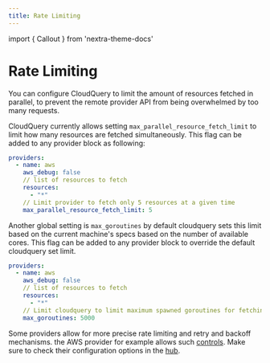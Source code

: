 ```yaml
---
title: Rate Limiting
---
```


import { Callout } from 'nextra-theme-docs'

# Rate Limiting

You can configure CloudQuery to limit the amount of resources fetched in parallel, to prevent the remote provider API from being overwhelmed by too many requests.

CloudQuery currently allows setting `max_parallel_resource_fetch_limit` to limit how many resources are fetched simultaneously. This flag can be added to any
provider block as following:

```yaml
providers:
  - name: aws
    aws_debug: false
    // list of resources to fetch
    resources:
      - "*"
    // Limit provider to fetch only 5 resources at a given time
    max_parallel_resource_fetch_limit: 5
```

Another global setting is `max_goroutines` by default cloudquery sets this limit based on the current machine's specs based on the number of available cores. This flag can be added to any provider block to override the default cloudquery set limit.

```yaml
providers:
  - name: aws
    aws_debug: false
    // list of resources to fetch
    resources:
      - "*"
    // Limit cloudquery to limit maximum spawned goroutines for fetching to 5000.
    max_goroutines: 5000

```

<Callout type="info">

Some providers allow for more precise rate limiting and retry and backoff mechanisms. the AWS provider for example allows such [controls](https://hub.cloudquery.io/providers/cloudquery/aws/latest). Make sure to check
their configuration options in the [hub](https://hub.cloudquery.io/providers).

</Callout>
